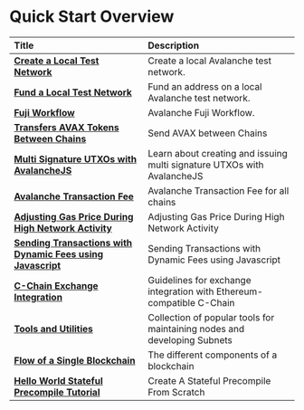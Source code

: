 # Quick Start Overview

| Title                                                                                                                     | Description                                                              |
| :------------------------------------------------------------------------------------------------------------------------ | :----------------------------------------------------------------------- |
| [**Create a Local Test Network**](create-a-local-test-network.md)                                                         | Create a local Avalanche test network.                                   |
| [**Fund a Local Test Network**](fund-a-local-test-network.md)                                                             | Fund an address on a local Avalanche test network.                       |
| [**Fuji Workflow**](fuji-workflow.md)                                                                                     | Avalanche Fuji Workflow.                                                 |
| [**Transfers AVAX Tokens Between Chains**](cross-chain-transfers.md)                                                      | Send AVAX between Chains                                                 |
| [**Multi Signature UTXOs with AvalancheJS**](multisig-utxos-with-avalanchejs.md)                                          | Learn about creating and issuing multi signature UTXOs with AvalancheJS  |
| [**Avalanche Transaction Fee**](transaction-fees.md)                                                                      | Avalanche Transaction Fee for all chains                                 |
| [**Adjusting Gas Price During High Network Activity**](adjusting-gas-price-during-high-network-activity.md)               | Adjusting Gas Price During High Network Activity                         |
| [**Sending Transactions with Dynamic Fees using Javascript**](sending-transactions-with-dynamic-fees-using-javascript.md) | Sending Transactions with Dynamic Fees using Javascript                  |
| [**C-Chain Exchange Integration**](./integrate-exchange-with-avalanche.md)                                                | Guidelines for exchange integration with Ethereum-compatible C-Chain     |
| [**Tools and Utilities**](./tools-list.md)                                                                                | Collection of popular tools for maintaining nodes and developing Subnets |
| [**Flow of a Single Blockchain**](./blockchain-flow.md)                                                                   | The different components of a blockchain |
| [**Hello World Stateful Precompile Tutorial**](./hello-world-precompile-tutorial.md)                                                      | Create A Stateful Precompile From Scratch |
